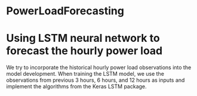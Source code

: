 # PowerLoadForecasting
# Using LSTM neural network to forecast the hourly power load
We try to incorporate the historical hourly power load observations into the model development. 
When training the LSTM model, we use the observations from previous 3 hours, 6 hours, and 12 hours as inputs and implement the algorithms from the Keras LSTM package.
